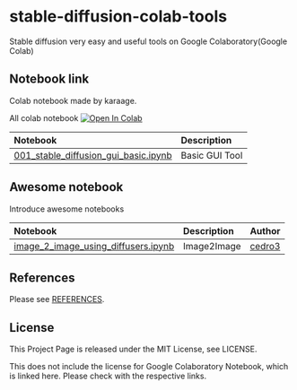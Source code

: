 # stable-diffusion-colab-tools
Stable diffusion very easy and useful tools on Google Colaboratory(Google Colab)


## Notebook link
Colab notebook made by karaage.

All colab notebook
[![Open In Colab](https://colab.research.google.com/assets/colab-badge.svg)](https://colab.research.google.com/github/karaage0703/stable-diffusion-colab-tools/blob/main)

| Notebook  | Description |
|:-|:-|
| [001_stable_diffusion_gui_basic.ipynb](https://colab.research.google.com/drive/1g-2TEIk-nlwn3ALhUpSfXrqQRv6QTudN?usp=sharing)  | Basic GUI Tool |


## Awesome notebook
Introduce awesome notebooks

| Notebook  | Description | Author |
|:-|:-|:-|
| [image_2_image_using_diffusers.ipynb](https://colab.research.google.com/github/patil-suraj/Notebooks/blob/master/image_2_image_using_diffusers.ipynb)  | Image2Image | [cedro3](https://github.com/cedro3) |

## References

Please see [REFERENCES](REFERENCES.md).


## License
This Project Page  is released under the MIT License, see LICENSE.

This does not include the license for Google Colaboratory Notebook, which is linked here.
Please check with the respective links.
